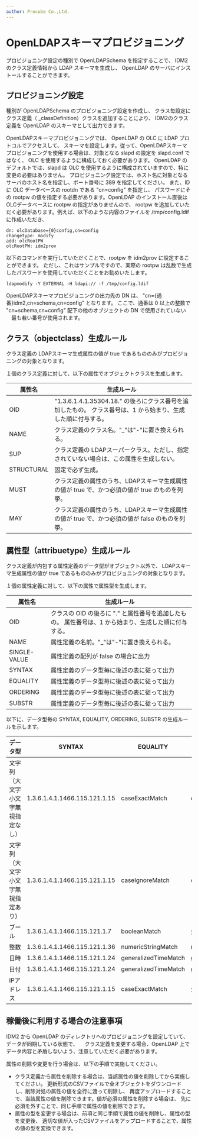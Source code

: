 ```yaml
---
author: Procube Co.,Ltd.
---
```


# OpenLDAPスキーマプロビジョニング

プロビジョニング設定の種別で OpenLDAPSchema を指定することで、 IDM2のクラス定義情報から LDAP スキーマを生成し、 OpenLDAP のサーバにインストールすることができます。

## プロビジョニング設定

種別が OpenLDAPSchema のプロビジョニング設定を作成し、 クラス毎設定にクラス定義（ \_classDefinition）クラスを追加することにより、 IDM2のクラス定義を OpenLDAP のスキーマとして出力できます。

OpenLDAPスキーマプロビジョニングでは、 OpenLDAP の OLC に LDAP プロトコルでアクセスして、 スキーマを設定します。従って、OpenLDAPスキーマプロビジョニングを使用する場合は、対象となる slapd の設定を slapd.conf ではなく、 OLC を使用するように構成しておく必要があります。 OpenLDAP のデフォルトでは、slapd は OLC を使用するように構成されていますので、特に変更の必要はありません。 プロビジョニング設定では、ホスト名に対象となるサーバのホスト名を指定し、ポート番号に 389 を指定してください。 また、ID に OLC データベースの rootdn である "cn=config" を指定し、 パスワードにその rootpw の値を指定する必要があります。OpenLDAP のインストール直後は OLCデータベースに rootpw の指定がありませんので、 rootpw を追加していただく必要があります。例えば、以下のような内容のファイルを /tmp/config.ldif に作成いただき、

```
dn: olcDatabase={0}config,cn=config
changetype: modify
add: olcRootPW
olcRootPW: idm2prov

```

以下のコマンドを実行していただくことで、rootpw を idm2prov に設定することができます。 ただし、これはサンプルですので、実際の rootpw は乱数で生成したパスワードを使用していただくことをお勧めいたします。

```
ldapmodify -Y EXTERNAL -H ldapi:// -f /tmp/config.ldif 
```

OpenLDAPスキーマプロビジョニングの出力先の DN は、 "cn=\{通番\}idm2,cn=schema,cn=config" となります。 ここで、通番は 0 以上の整数で "cn=schema,cn=config" 配下の他のオブジェクトの DN で使用されていない 　最も若い番号が使用されます。

## クラス（objectclass）生成ルール

クラス定義の LDAPスキーマ生成属性の値が true であるもののみがプロビジョニングの対象となります。

１個のクラス定義に対して、以下の属性でオブジェクトクラスを生成します。

|属性名|生成ルール|
|---|-----|
|OID|"1.3.6.1.4.1.35304.18." の後ろにクラス番号を追加したもの。 クラス番号は、1 から始まり、生成した順に付与する。|
|NAME|クラス定義のクラス名。"\_"は"-"に置き換えられる。|
|SUP|クラス定義の LDAPスーパークラス。ただし、指定されていない場合は、この属性を生成しない。|
|STRUCTURAL|固定で必ず生成。|
|MUST|クラス定義の属性のうち、LDAPスキーマ生成属性の値が true で、かつ必須の値が true のものを列挙。|
|MAY|クラス定義の属性のうち、LDAPスキーマ生成属性の値が true で、かつ必須の値が false のものを列挙。|

## 属性型（attribuetype）生成ルール

クラス定義が内包する属性定義のデータ型がオブジェクト以外で、 LDAPスキーマ生成属性の値が true であるもののみがプロビジョニングの対象となります。

１個の属性定義に対して、以下の属性で属性型を生成します。

|属性名|生成ルール|
|---|-----|
|OID|クラスの OID の後ろに "." と属性番号を追加したもの。 属性番号は、1 から始まり、生成した順に付与する。|
|NAME|属性定義の名前。"\_"は"-"に置き換えられる。|
|SINGLE-VALUE|属性定義の配列が false の場合に出力|
|SYNTAX|属性定義のデータ型毎に後述の表に従って出力|
|EQUALITY|属性定義のデータ型毎に後述の表に従って出力|
|ORDERING|属性定義のデータ型毎に後述の表に従って出力|
|SUBSTR|属性定義のデータ型毎に後述の表に従って出力|

以下に、データ型毎の SYNTAX, EQUALITY, ORDERING, SUBSTR の生成ルールを示します。

|データ型|SYNTAX|EQUALITY|ORDERING|SUBSTR|
|----|------|--------|--------|------|
|文字列 （大文字小文字無視指定なし）|1.3.6.1.4.1.1466.115.121.1.15|caseExactMatch|caseExactOrderingMatch|caseExactSubstringsMatch|
|文字列（大文字小文字無視指定あり\)|1.3.6.1.4.1.1466.115.121.1.15|caseIgnoreMatch|caseIgnoreOrderingMatch|caseIgnoreSubstringsMatch|
|ブール|1.3.6.1.4.1.1466.115.121.1.7|booleanMatch|生成せず|生成せず|
|整数|1.3.6.1.4.1.1466.115.121.1.36|numericStringMatch|numericStringOrderingMatch|numericStringSubstringsMatch|
|日時|1.3.6.1.4.1.1466.115.121.1.24|generalizedTimeMatch|generalizedTimeOrderingMatch|生成せず|
|日付|1.3.6.1.4.1.1466.115.121.1.24|generalizedTimeMatch|generalizedTimeOrderingMatch|生成せず|
|IPアドレス|1.3.6.1.4.1.1466.115.121.1.15|caseExactMatch|生成せず|生成せず|

## 稼働後に利用する場合の注意事項

IDM2 から OpenLDAP のディレクトリへのプロビジョニングを設定していて、データが同期している状態で、 　クラス定義を変更する場合、OpenLDAP 上でデータ内容と矛盾しないよう、注意していただく必要があります。

属性の削除や変更を行う場合は、以下の手順で実施してください。

-   クラス定義から属性を削除する場合は、当該属性の値を削除してから実施してください。 更新形式のCSVファイルで全オブジェクトをダウンロードし、削除対処の属性の値を全行に渡って削除し、 再度アップロードすることで、当該属性の値を削除できます。値が必須の属性を削除する場合は、 先に必須を外すことで、同じ手順で属性の値を削除できます。
-   属性の型を変更する場合は、前項と同じ手順で属性の値を削除し、属性の型を変更後、 適切な値が入ったCSVファイルをアップロードすることで、属性の値の型を変換できます。

